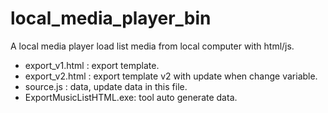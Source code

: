 # local_media_player_bin

A local media player load list media from local computer with html/js.

* export_v1.html : export template.
* export_v2.html : export template v2 with update when change variable.
* source.js : data, update data in this file.
* ExportMusicListHTML.exe: tool auto generate data.